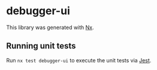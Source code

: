 # debugger-ui

This library was generated with [Nx](https://nx.dev).

## Running unit tests

Run `nx test debugger-ui` to execute the unit tests via [Jest](https://jestjs.io).
